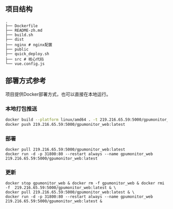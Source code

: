 ## 项目结构

```shell
.
├── Dockerfile
├── README-zh.md
├── build.sh
├── dist
├── nginx # nginx配置
├── public
├── quick_deploy.sh
├── src # 核心代码
└── vue.config.js

```

## 部署方式参考

项目提供Docker部署方式，也可以直接在本地运行。

### 本地打包推送

```sh
docker build --platform linux/amd64 . -t 219.216.65.59:5000/gpumonitor_web:latest
docker push 219.216.65.59:5000/gpumonitor_web:latest
```

### 部署

```shell
docker pull 219.216.65.59:5000/gpumonitor_web:latest
docker run -d -p 31800:80 --restart always --name gpumonitor_web  219.216.65.59:5000/gpumonitor_web:latest
```

### 更新

```shell
docker stop gpumonitor_web & docker rm -f gpumonitor_web & docker rmi -f  219.216.65.59:5000/gpumonitor_web:latest & \
docker pull 219.216.65.59:5000/gpumonitor_web:latest & \
docker run -d -p 31800:80 --restart always --name gpumonitor_web  219.216.65.59:5000/gpumonitor_web:latest &
```
